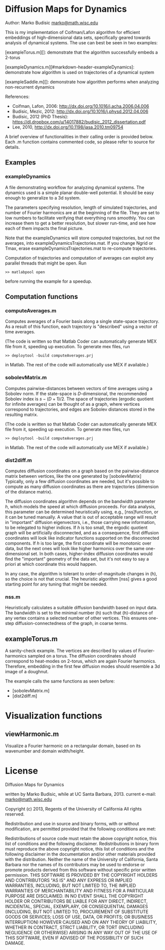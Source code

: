 # Diffusion Maps for Dynamics #

Author: Marko Budisic <marko@math.wisc.edu>

This is my implementation of Coifman/Lafon algorithm for efficient
embeddings of high-dimensional data sets, specifically geared towards
analysis of dynamical systems. The use can best be seen in two
examples:

[exampleTorus.m][]: demonstrate that the algorithm successfully embeds a 2-torus

[exampleDynamics.m][#markdown-header-exampleDynamics]: demonstrate how algorithm is used on trajectories of a dynamical system

[exampleSaddle.m][]: demonstrate how algorithm performs when analyzing non-recurrent dynamics

References:

 - Coifman, Lafon, 2006: <http://dx.doi.org/10.1016/j.acha.2006.04.006>
 - Budisic, Mezic, 2012: <http://dx.doi.org/10.1016/j.physd.2012.04.006> 
 - Budisic, 2012 (PhD Thesis): <https://dl.dropbox.com/u/14017882/budisic_2012_dissertation.pdf> 
 - Lee, 2010, <http://dx.doi.org/10.1198/jasa.2010.tm09754>
 
A brief overview of functionalities in their calling order is provided
below. Each .m function contains commented code, so please refer to source
for details.


## Examples

### exampleDynamics


A file demonstrating workflow for analyzing dynamical systems. The
dynamics used is a simple planar double-well potential. It should be
easy enough to generalize to a 3d system.

The parameters specifying resolution, length of simulated
trajectories, and number of Fourier harmonics are at the beginning of
the file. They are set to low numbers to facilitate verifying that
everything runs smoothly. You can increase them to get a better
resolution, but slower run-time, and see how each of them impacts the
final picture.

Note that the exampleDynamics will store computed trajectories, but
not the averages, into exampleDynamicsTrajectories.mat. If you
change Ngrid or Tmax, erase exampleDynamicsTrajectories.mat to
re-compute trajectories.

Computation of trajectories and computation of averages can exploit any parallel threads that might be open. Run

    >> matlabpool open

before running the example for a speedup.

## Computation functions 

### computeAverages.m 

Computes averages of a Fourier basis along a single state-space
trajectory.  As a result of this function, each trajectory is
"described" using a vector of time averages.

(The code is written so that Matlab Coder can automatically generate
MEX file from it, speeding up execution. To generate mex files, run

    >> deploytool -build computeAverages.prj

in Matlab. The rest of the
code will automatically use MEX if available.)

### sobolevMatrix.m 

Computes pairwise-distances between vectors of time averages using a
Sobolev norm. If the state-space is $D$-dimensional, the recommended
Sobolev index is $s  -(D+1)/2$.  The space of trajectories (ergodic
quotient for infinite averages) can be thought of as a graph, where
vertices correspond to trajectories, and edges are Sobolev distances
stored in the resulting matrix.

(The code is written so that Matlab Coder can automatically generate
MEX file from it, speeding up execution. To generate mex files, run

    >> deploytool -build computeAverages.prj

in Matlab. The rest of the
code will automatically use MEX if available.)

### dist2diff.m 

Computes diffusion coordinates on a graph based on the
pairwise-distance matrix between vertices, like the one generated by
[sobolevMatrix] Typically, only a few diffusion coordinates are
needed, but it's possible to compute as many diffusion coordinates as
there are trajectories (dimension of the distance matrix).

The diffusion coordinates algorithm depends on the bandwidth parameter
$h$, which models the speed at which diffusion proceeds. For data
analysis, this parameter can be determined heuristically using, e.g.,
[nss]function, or it can be tuned manually. A value that is out of
acceptable range will result in "important" diffusion eigenvectors,
i.e., those carrying new information, to be relegated to higher
indices. If $h$ is too small, the ergodic quotient graph will be
artificially disconnected, and as a consequence, first diffusion
coordinates will look like indicator functions supported on the
disconnected components. If $h$ is too large, the first coordinate
will be monotonic over data, but the next ones will look like higher
harmonics over the same one-dimensional set. In both cases,
higher-index diffusion coordinates would find the "important" geometry
of the data set, but it's not easy to say a priori at which coordinate
this would happen.

In any case, the algorithm is tolerant to order-of-magnitude changes
in \(h\), so the choice is not that crucial. The heuristic algorithm
[nss] gives a good starting point for any tuning that might be needed.

### nss.m 

Heuristically calculates a suitable diffusion bandwidth based on input
data. The bandwidth is set to the minimal number \(h\) such that
\(h\)-distance of any vertex contains a selected number of other
vertices. This ensures one-step diffusion-connectedness of the graph,
in coarse terms.

## exampleTorus.m 

A sanity-check example. The vertices are described by values of
Fourier-harmonics sampled on a torus. The diffusion coordinates should
correspond to heat-modes on 2-torus, which are again Fourier
harmonics. Therefore, embedding in the first few diffusion modes
should resemble a 3d image of a doughnut.

The example calls the same functions as seen before:
- [sobolevMatrix.m]
- [dist2diff.m]

# Visualization functions 

## viewHarmonic.m 
Visualize a Fourier harmonic on a rectangular domain, based on its
wavenumber and domain width/height.


# License 

Diffusion Maps for Dynamics

written by Marko Budisic, while at UC Santa Barbara, 2013.
current e-mail: marko@math.wisc.edu

Copyright (c) 2013, Regents of the University of California All rights
reserved.

Redistribution and use in source and binary forms, with or without
modification, are permitted provided that the following conditions are
met:

Redistributions of source code must retain the above copyright notice,
this list of conditions and the following disclaimer.  Redistributions
in binary form must reproduce the above copyright notice, this list of
conditions and the following disclaimer in the documentation and/or
other materials provided with the distribution.  Neither the name of
the University of California, Santa Barbara nor the names of its
contributors may be used to endorse or promote products derived from
this software without specific prior written permission.  THIS
SOFTWARE IS PROVIDED BY THE COPYRIGHT HOLDERS AND CONTRIBUTORS "AS IS"
AND ANY EXPRESS OR IMPLIED WARRANTIES, INCLUDING, BUT NOT LIMITED TO,
THE IMPLIED WARRANTIES OF MERCHANTABILITY AND FITNESS FOR A PARTICULAR
PURPOSE ARE DISCLAIMED. IN NO EVENT SHALL THE COPYRIGHT HOLDER OR
CONTRIBUTORS BE LIABLE FOR ANY DIRECT, INDIRECT, INCIDENTAL, SPECIAL,
EXEMPLARY, OR CONSEQUENTIAL DAMAGES (INCLUDING, BUT NOT LIMITED TO,
PROCUREMENT OF SUBSTITUTE GOODS OR SERVICES; LOSS OF USE, DATA, OR
PROFITS; OR BUSINESS INTERRUPTION) HOWEVER CAUSED AND ON ANY THEORY OF
LIABILITY, WHETHER IN CONTRACT, STRICT LIABILITY, OR TORT (INCLUDING
NEGLIGENCE OR OTHERWISE) ARISING IN ANY WAY OUT OF THE USE OF THIS
SOFTWARE, EVEN IF ADVISED OF THE POSSIBILITY OF SUCH DAMAGE.
